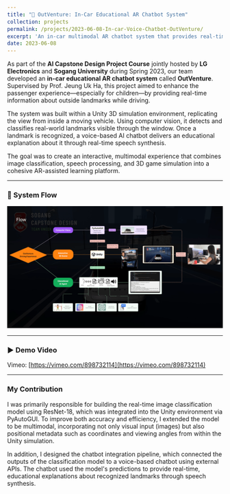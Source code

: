 ```yaml
---
title: "🚗 OutVenture: In-Car Educational AR Chatbot System"
collection: projects
permalink: /projects/2023-06-08-In-car-Voice-Chatbot-OutVenture/
excerpt: 'An in-car multimodal AR chatbot system that provides real-time landmark explanations through vision and speech.'
date: 2023-06-08
---
```


As part of the **AI Capstone Design Project Course** jointly hosted by **LG Electronics** and **Sogang University** during Spring 2023, our team developed an **in-car educational AR chatbot system** called **OutVenture**. Supervised by Prof. Jeung Uk Ha, this project aimed to enhance the passenger experience—especially for children—by providing real-time information about outside landmarks while driving.

The system was built within a Unity 3D simulation environment, replicating the view from inside a moving vehicle. Using computer vision, it detects and classifies real-world landmarks visible through the window. Once a landmark is recognized, a voice-based AI chatbot delivers an educational explanation about it through real-time speech synthesis.

The goal was to create an interactive, multimodal experience that combines image classification, speech processing, and 3D game simulation into a cohesive AR-assisted learning platform.

---

### 🔁 System Flow

![OutVenture Flow Chart](/images/outventure_flow_chart.png)

---

### ▶️ Demo Video

Vimeo: [https://vimeo.com/898732114](https://vimeo.com/898732114)

---

### My Contribution

I was primarily responsible for building the real-time image classification model using ResNet-18, which was integrated into the Unity environment via PyAutoGUI. To improve both accuracy and efficiency, I extended the model to be multimodal, incorporating not only visual input (images) but also positional metadata such as coordinates and viewing angles from within the Unity simulation.

In addition, I designed the chatbot integration pipeline, which connected the outputs of the classification model to a voice-based chatbot using external APIs. The chatbot used the model's predictions to provide real-time, educational explanations about recognized landmarks through speech synthesis.
